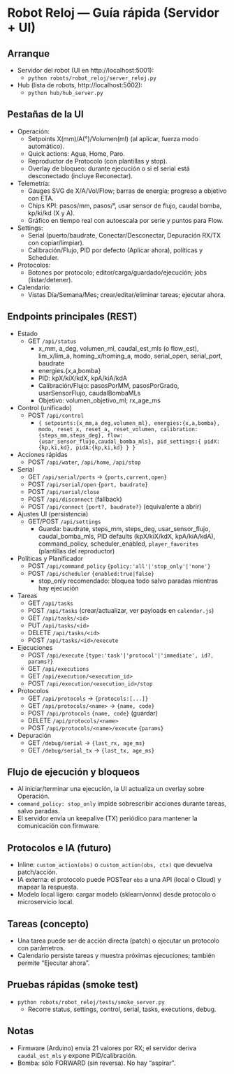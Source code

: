 # Robot Reloj — Guía rápida (Servidor + UI)

## Arranque

- Servidor del robot (UI en http://localhost:5001):
  - `python robots/robot_reloj/server_reloj.py`
- Hub (lista de robots, http://localhost:5002):
  - `python hub/hub_server.py`

## Pestañas de la UI

- Operación:
  - Setpoints X(mm)/A(°)/Volumen(ml) (al aplicar, fuerza modo automático).
  - Quick actions: Agua, Home, Paro.
  - Reproductor de Protocolo (con plantillas y stop).
  - Overlay de bloqueo: durante ejecución o si el serial está desconectado (incluye Reconectar).
- Telemetría:
  - Gauges SVG de X/A/Vol/Flow; barras de energía; progreso a objetivo con ETA.
  - Chips KPI: pasos/mm, pasos/°, usar sensor de flujo, caudal bomba, kp/ki/kd (X y A).
  - Gráfico en tiempo real con autoescala por serie y puntos para Flow.
- Settings:
  - Serial (puerto/baudrate, Conectar/Desconectar, Depuración RX/TX con copiar/limpiar).
  - Calibración/Flujo, PID por defecto (Aplicar ahora), políticas y Scheduler.
- Protocolos:
  - Botones por protocolo; editor/carga/guardado/ejecución; jobs (listar/detener).
- Calendario:
  - Vistas Día/Semana/Mes; crear/editar/eliminar tareas; ejecutar ahora.

## Endpoints principales (REST)

- Estado
  - GET `/api/status`
    - x_mm, a_deg, volumen_ml, caudal_est_mls (o flow_est), lim_x/lim_a, homing_x/homing_a, modo, serial_open, serial_port, baudrate
    - energies.{x,a,bomba}
    - PID: kpX/kiX/kdX, kpA/kiA/kdA
    - Calibración/Flujo: pasosPorMM, pasosPorGrado, usarSensorFlujo, caudalBombaMLs
    - Objetivo: volumen_objetivo_ml; rx_age_ms
- Control (unificado)
  - POST `/api/control`
    - `{ setpoints:{x_mm,a_deg,volumen_ml}, energies:{x,a,bomba}, modo, reset_x, reset_a, reset_volumen, calibration:{steps_mm,steps_deg}, flow:{usar_sensor_flujo,caudal_bomba_mls}, pid_settings:{ pidX:{kp,ki,kd}, pidA:{kp,ki,kd} } }`
- Acciones rápidas
  - POST `/api/water`, `/api/home`, `/api/stop`
- Serial
  - GET `/api/serial/ports` → `{ports,current,open}`
  - POST `/api/serial/open` `{port, baudrate}`
  - POST `/api/serial/close`
  - POST `/api/disconnect` (fallback)
  - POST `/api/connect` `{port?, baudrate?}` (equivalente a abrir)
- Ajustes UI (persistencia)
  - GET/POST `/api/settings`
    - Guarda: baudrate, steps_mm, steps_deg, usar_sensor_flujo, caudal_bomba_mls, PID defaults (kpX/kiX/kdX, kpA/kiA/kdA), command_policy, scheduler_enabled, `player_favorites` (plantillas del reproductor)
- Políticas y Planificador
  - POST `/api/command_policy` `{policy:'all'|'stop_only'|'none'}`
  - POST `/api/scheduler` `{enabled:true|false}`
    - stop_only recomendado: bloquea todo salvo paradas mientras hay ejecución
- Tareas
  - GET `/api/tasks`
  - POST `/api/tasks` (crear/actualizar, ver payloads en `calendar.js`)
  - GET `/api/tasks/<id>`
  - PUT `/api/tasks/<id>`
  - DELETE `/api/tasks/<id>`
  - POST `/api/tasks/<id>/execute`
- Ejecuciones
  - POST `/api/execute` `{type:'task'|'protocol'|'immediate', id?, params?}`
  - GET `/api/executions`
  - GET `/api/execution/<execution_id>`
  - POST `/api/execution/<execution_id>/stop`
- Protocolos
  - GET `/api/protocols` → `{protocols:[...]}`
  - GET `/api/protocols/<name>` → `{name, code}`
  - POST `/api/protocols` `{name, code}` (guardar)
  - DELETE `/api/protocols/<name>`
  - POST `/api/protocols/<name>/execute` `{params}`
- Depuración
  - GET `/debug/serial` → `{last_rx, age_ms}`
  - GET `/debug/serial_tx` → `{last_tx, age_ms}`

## Flujo de ejecución y bloqueos

- Al iniciar/terminar una ejecución, la UI actualiza un overlay sobre Operación.
- `command_policy: stop_only` impide sobrescribir acciones durante tareas, salvo paradas.
- El servidor envía un keepalive (TX) periódico para mantener la comunicación con firmware.

## Protocolos e IA (futuro)

- Inline: `custom_action(obs)` o `custom_action(obs, ctx)` que devuelva patch/acción.
- IA externa: el protocolo puede POSTear `obs` a una API (local o Cloud) y mapear la respuesta.
- Modelo local ligero: cargar modelo (sklearn/onnx) desde protocolo o microservicio local.

## Tareas (concepto)

- Una tarea puede ser de acción directa (patch) o ejecutar un protocolo con parámetros.
- Calendario persiste tareas y muestra próximas ejecuciones; también permite “Ejecutar ahora”.

## Pruebas rápidas (smoke test)

- `python robots/robot_reloj/tests/smoke_server.py`
  - Recorre status, settings, control, serial, tasks, executions, debug.

## Notas

- Firmware (Arduino) envía 21 valores por RX; el servidor deriva `caudal_est_mls` y expone PID/calibración.
- Bomba: sólo FORWARD (sin reversa). No hay “aspirar”.
